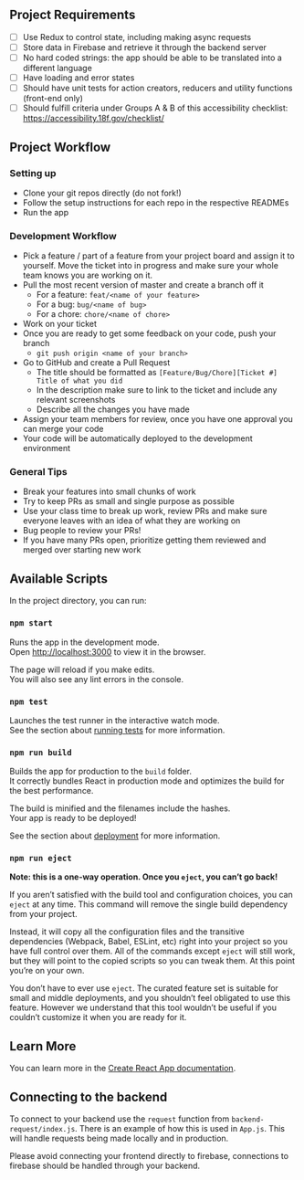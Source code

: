 ## Project Requirements

- [ ]  Use Redux to control state, including making async requests
- [ ]  Store data in Firebase and retrieve it through the backend server
- [ ]  No hard coded strings: the app should be able to be translated into a different language
- [ ]  Have loading and error states
- [ ]  Should have unit tests for action creators, reducers and utility functions (front-end only)
- [ ] Should fulfill criteria under Groups A & B of this accessibility checklist: https://accessibility.18f.gov/checklist/

## Project Workflow

### Setting up

- Clone your git repos directly (do not fork!)
- Follow the setup instructions for each repo in the respective READMEs
- Run the app

### Development Workflow

- Pick a feature / part of a feature from your project board and assign it to yourself. Move the ticket into in progress and make sure your whole team knows you are working on it.
- Pull the most recent version of master and create a branch off it
    - For a feature: `feat/<name of your feature>`
    - For a bug: `bug/<name of bug>`
    - For a chore: `chore/<name of chore>`
- Work on your ticket
- Once you are ready to get some feedback on your code, push your branch
    - `git push origin <name of your branch>`
- Go to GitHub and create a Pull Request
    - The title should be formatted as `[Feature/Bug/Chore][Ticket #] Title of what you did`
    - In the description make sure to link to the ticket and include any relevant screenshots
    - Describe all the changes you have made
- Assign your team members for review, once you have one approval you can merge your code
- Your code will be automatically deployed to the development environment

### General Tips

- Break your features into small chunks of work
- Try to keep PRs as small and single purpose as possible
- Use your class time to break up work, review PRs and make sure everyone leaves with an idea of what they are working on
- Bug people to review your PRs!
- If you have many PRs open, prioritize getting them reviewed and merged over starting new work

## Available Scripts

In the project directory, you can run:

### `npm start`

Runs the app in the development mode.<br>
Open [http://localhost:3000](http://localhost:3000) to view it in the browser.

The page will reload if you make edits.<br>
You will also see any lint errors in the console.

### `npm test`

Launches the test runner in the interactive watch mode.<br>
See the section about [running tests](https://facebook.github.io/create-react-app/docs/running-tests) for more information.

### `npm run build`

Builds the app for production to the `build` folder.<br>
It correctly bundles React in production mode and optimizes the build for the best performance.

The build is minified and the filenames include the hashes.<br>
Your app is ready to be deployed!

See the section about [deployment](https://facebook.github.io/create-react-app/docs/deployment) for more information.

### `npm run eject`

**Note: this is a one-way operation. Once you `eject`, you can’t go back!**

If you aren’t satisfied with the build tool and configuration choices, you can `eject` at any time. This command will remove the single build dependency from your project.

Instead, it will copy all the configuration files and the transitive dependencies (Webpack, Babel, ESLint, etc) right into your project so you have full control over them. All of the commands except `eject` will still work, but they will point to the copied scripts so you can tweak them. At this point you’re on your own.

You don’t have to ever use `eject`. The curated feature set is suitable for small and middle deployments, and you shouldn’t feel obligated to use this feature. However we understand that this tool wouldn’t be useful if you couldn’t customize it when you are ready for it.

## Learn More

You can learn more in the [Create React App documentation](https://facebook.github.io/create-react-app/docs/getting-started).

## Connecting to the backend

To connect to your backend use the `request` function from `backend-request/index.js`. There is an example of how this is used in `App.js`. This will handle requests being made locally and in production.

Please avoid connecting your frontend directly to firebase, connections to firebase should be handled through your backend.
